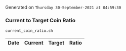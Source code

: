 Generated on `Thursday 30-September-2021 at 04:59:30`

### Current to Target Coin Ratio
`current_coin_ratio.sh`

Date|Current|Target|Ratio
---|---|---|---
